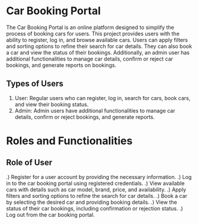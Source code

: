 # Car Booking Portal
The Car Booking Portal is an online platform designed to simplify the process of booking cars for users. This project provides users with the ability to register, log in, and browse available cars. Users can apply filters and sorting options to refine their search for car details. They can also book a car and view the status of their bookings. Additionally, an admin user has additional functionalities to manage car details, confirm or reject car bookings, and generate reports on bookings.
## Types of Users
1) User: Regular users who can register, log in, search for cars, book cars, and view their booking status.
2) Admin: Admin users have additional functionalities to manage car details, confirm or reject bookings, and generate reports.
# Roles and Functionalities
## Role of User
.) Register for a user account by providing the necessary information.
.) Log in to the car booking portal using registered credentials.
.) View available cars with details such as car model, brand, price, and availability.
.) Apply filters and sorting options to refine the search for car details.
.) Book a car by selecting the desired car and providing booking details.
.) View the status of their car bookings, including confirmation or rejection status.
.) Log out from the car booking portal.
